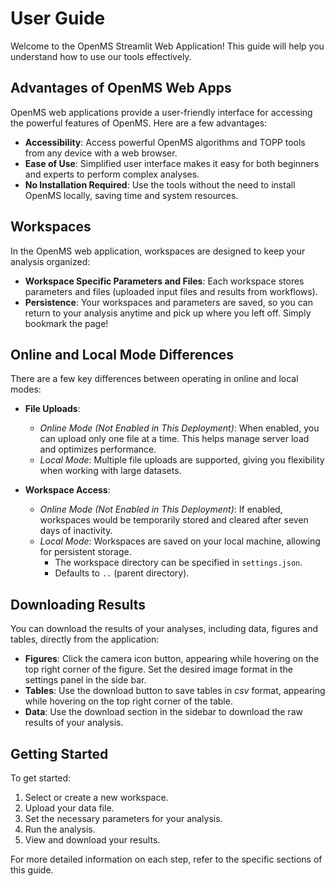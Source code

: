 # User Guide

Welcome to the OpenMS Streamlit Web Application! This guide will help you understand how to use our tools effectively.

## Advantages of OpenMS Web Apps

OpenMS web applications provide a user-friendly interface for accessing the powerful features of OpenMS. Here are a few advantages:
- **Accessibility**: Access powerful OpenMS algorithms and TOPP tools from any device with a web browser.
- **Ease of Use**: Simplified user interface makes it easy for both beginners and experts to perform complex analyses.
- **No Installation Required**: Use the tools without the need to install OpenMS locally, saving time and system resources.

## Workspaces

In the OpenMS web application, workspaces are designed to keep your analysis organized:
- **Workspace Specific Parameters and Files**: Each workspace stores parameters and files (uploaded input files and results from workflows).
- **Persistence**: Your workspaces and parameters are saved, so you can return to your analysis anytime and pick up where you left off. Simply bookmark the page!

## Online and Local Mode Differences

There are a few key differences between operating in online and local modes:

- **File Uploads**:
  - *Online Mode (Not Enabled in This Deployment)*: When enabled, you can upload only one file at a time. This helps manage server load and optimizes performance.
  - *Local Mode*: Multiple file uploads are supported, giving you flexibility when working with large datasets.

- **Workspace Access**:
  - *Online Mode (Not Enabled in This Deployment)*: If enabled, workspaces would be temporarily stored and cleared after seven days of inactivity.
  - *Local Mode*: Workspaces are saved on your local machine, allowing for persistent storage.  
    - The workspace directory can be specified in `settings.json`.  
    - Defaults to `..` (parent directory).

## Downloading Results

You can download the results of your analyses, including data, figures and tables, directly from the application:
- **Figures**: Click the camera icon button, appearing while hovering on the top right corner of the figure. Set the desired image format in the settings panel in the side bar.
- **Tables**: Use the download button to save tables in *csv* format, appearing while hovering on the top right corner of the table.
- **Data**: Use the download section in the sidebar to download the raw results of your analysis.

## Getting Started

To get started:
1. Select or create a new workspace.
2. Upload your data file.
3. Set the necessary parameters for your analysis.
4. Run the analysis.
5. View and download your results.

For more detailed information on each step, refer to the specific sections of this guide.